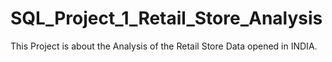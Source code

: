 # SQL_Project_1_Retail_Store_Analysis
This Project is about the Analysis of the Retail Store Data opened in INDIA.
